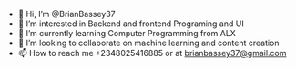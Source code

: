 - 👋 Hi, I’m @BrianBassey37
- 👀 I’m interested in Backend and frontend Programing and UI
- 🌱 I’m currently learning Computer Programming from ALX
- 💞️ I’m looking to collaborate on machine learning and content creation 
- 📫 How to reach me +2348025416885 or at brianbassey37@gmail.com 

<!---
BrianBassey37/BrianBassey37 is a ✨ special ✨ repository because its `README.md` (this file) appears on your GitHub profile.
You can click the Preview link to take a look at your changes.
--->
